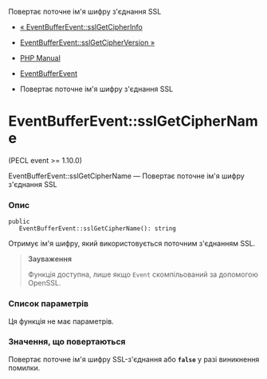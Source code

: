 Повертає поточне ім'я шифру з'єднання SSL

-   [« EventBufferEvent::sslGetCipherInfo](eventbufferevent.sslgetcipherinfo.html)
    
-   [EventBufferEvent::sslGetCipherVersion »](eventbufferevent.sslgetcipherversion.html)
    
-   [PHP Manual](index.html)
    
-   [EventBufferEvent](class.eventbufferevent.html)
    
-   Повертає поточне ім'я шифру з'єднання SSL
    

# EventBufferEvent::sslGetCipherName

(PECL event >= 1.10.0)

EventBufferEvent::sslGetCipherName — Повертає поточне ім'я шифру з'єднання SSL

### Опис

```methodsynopsis
public
   EventBufferEvent::sslGetCipherName(): string
```

Отримує ім'я шифру, який використовується поточним з'єднанням SSL.

> **Зауваження**
> 
> Функція доступна, лише якщо `Event` скомпільований за допомогою OpenSSL.

### Список параметрів

Ця функція не має параметрів.

### Значення, що повертаються

Повертає поточне ім'я шифру SSL-з'єднання або **`false`** у разі виникнення помилки.